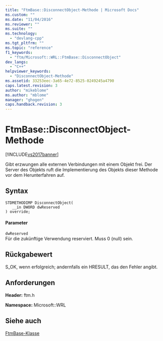 ```yaml
---
title: "FtmBase::DisconnectObject-Methode | Microsoft Docs"
ms.custom: ""
ms.date: "11/04/2016"
ms.reviewer: ""
ms.suite: ""
ms.technology: 
  - "devlang-cpp"
ms.tgt_pltfrm: ""
ms.topic: "reference"
f1_keywords: 
  - "ftm/Microsoft::WRL::FtmBase::DisconnectObject"
dev_langs: 
  - "C++"
helpviewer_keywords: 
  - "DisconnectObject-Methode"
ms.assetid: 33253eec-3a65-4e72-8525-0249245a4790
caps.latest.revision: 3
author: "mikeblome"
ms.author: "mblome"
manager: "ghogen"
caps.handback.revision: 3
---
```

# FtmBase::DisconnectObject-Methode
[!INCLUDE[vs2017banner](../assembler/inline/includes/vs2017banner.md)]

Gibt erzwungen alle externen Verbindungen mit einem Objekt frei.  Der Server des Objekts ruft die Implementierung des Objekts dieser Methode vor dem Herunterfahren auf.  
  
## Syntax  
  
```  
STDMETHODIMP DisconnectObject(  
   __in DWORD dwReserved  
) override;  
```  
  
#### Parameter  
 `dwReserved`  
 Für die zukünftige Verwendung reserviert. Muss 0 \(null\) sein.  
  
## Rückgabewert  
 S\_OK, wenn erfolgreich; andernfalls ein HRESULT, das den Fehler angibt.  
  
## Anforderungen  
 **Header:**  ftm.h  
  
 **Namespace:** Microsoft::WRL  
  
## Siehe auch  
 [FtmBase\-Klasse](../windows/ftmbase-class.md)